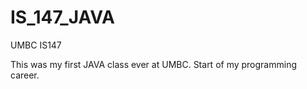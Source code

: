 # IS_147_JAVA
UMBC IS147

This was my first JAVA class ever at UMBC. Start of my programming career. 
